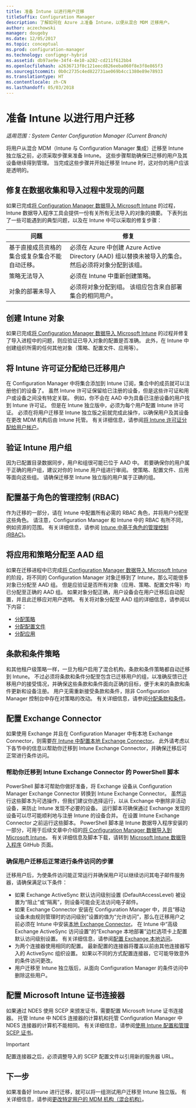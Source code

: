```yaml
---
title: 准备 Intune 以进行用户迁移
titleSuffix: Configuration Manager
description: 了解如何在 Azure 上准备 Intune，以便从混合 MDM 迁移用户。
author: aczechowski
manager: dougeby
ms.date: 12/05/2017
ms.topic: conceptual
ms.prod: configuration-manager
ms.technology: configmgr-hybrid
ms.assetid: db97ae9e-34f4-4e10-a282-cd211f612bb4
ms.openlocfilehash: a2636713f8c121eecd826eeba060f8e3f8e865f3
ms.sourcegitcommit: 0b0c2735c4ed822731ae069b4cc1380e89e78933
ms.translationtype: HT
ms.contentlocale: zh-CN
ms.lasthandoff: 05/03/2018
---
```

# <a name="prepare-intune-for-user-migration"></a>准备 Intune 以进行用户迁移 

*适用范围：System Center Configuration Manager (Current Branch)*    

将用户从混合 MDM（Intune 与 Configuration Manager 集成）迁移至 Intune 独立版之前，必须采取步骤来准备 Intune。 这些步骤帮助确保已迁移的用户及其设备继续得到管理。 当完成这些步骤并开始迁移至 Intune 时，这对你的用户应该是透明的。  

## <a name="fix-issues-found-during-data-collection-and-import"></a>修复在数据收集和导入过程中发现的问题
如果已完成[将 Configuration Manager 数据导入 Microsoft Intune](migrate-import-data.md) 的过程，Intune 数据导入程序工具会提供一份有关所有无法导入的对象的摘要。 下表列出了一些可能遇到的典型问题，以及在 Intune 中可以采取的修复步骤： 

|问题  |修复  |
|---------|---------|
|基于直接成员资格的集合或复杂集合不能自动迁移。|必须在 Azure 中创建 Azure Active Directory (AAD) 组以替换未被导入的集合。 然后必须将对象分配到该组。|
|策略无法导入 |必须在 Intune 中重新创建策略。|
|对象的部署未导入|必须将对象分配到组。 该组应包含来自部署集合的相同用户。|

## <a name="create-intune-objects"></a>创建 Intune 对象 
如果已完成[将 Configuration Manager 数据导入 Microsoft Intune](migrate-import-data.md) 的过程并修复了导入进程中的问题，则应验证已导入对象的配置是否准确。 此外，在 Intune 中创建组织所需的任何其他对象（策略、配置文件、应用等）。 

## <a name="assign-intune-licenses-to-migrated-users"></a>将 Intune 许可证分配给已迁移用户
在 Configuration Manager 中将集合添加到 Intune 订阅，集合中的成员就可以注册他们的设备了。 虽然 Intune 许可证保留给已注册的设备，但是这些许可证和用户或设备之间没有特定关联。 例如，你不会在 AAD 中为具备已注册设备的用户找到 Intune 许可证。 但是在 Intune 独立版中，必须为每个用户配置 Intune 许可证。 必须在将用户迁移至 Intune 独立版之前就完成此操作，以确保用户及其设备在更改 MDM 机构后由 Intune 托管。 有关详细信息，请参阅[将 Intune 许可证分配给用户帐户](https://docs.microsoft.com/intune/licenses-assign)。 

## <a name="verify-intune-user-groups"></a>验证 Intune 用户组
因为已配置目录数据同步，用户和组很可能已位于 AAD 中。 若要确保你的用户属于正确的用户组，建议对你的 Intune 用户组进行审阅。 使策略、配置文件、应用等面向这些组。 请确保迁移至 Intune 独立版的用户属于正确的组。 

## <a name="configure-role-based-administration-control-rbac"></a>配置基于角色的管理控制 (RBAC)
作为迁移的一部分，请在 Intune 中配置所有必需的 RBAC 角色，并将用户分配至这些角色。 请注意，Configuration Manager 和 Intune 中的 RBAC 有所不同，例如资源的范围。 有关详细信息，请参阅 [Intune 中基于角色的管理控制 (RBAC)](https://docs.microsoft.com/intune/role-based-access-control)。

## <a name="assign-apps-and-policies-to-aad-groups"></a>将应用和策略分配至 AAD 组
如果在迁移进程中已完成[将 Configuration Manager 数据导入 Microsoft Intune](migrate-import-data.md) 的阶段，将不同的 Configuration Manager 对象迁移到了 Intune，那么可能很多对象已分配至 AAD 组。 但是应验证是否所有对象（应用、策略、配置文件等）均已分配至正确的 AAD 组。 如果对象分配正确，用户设备会在用户迁移后自动配置，并且此迁移应对用户透明。 有关将对象分配至 AAD 组的详细信息，请参阅以下内容： 
- [分配策略](https://docs.microsoft.com/intune/get-started-policies) 
- [分配配置文件](https://docs.microsoft.com/intune/device-profile-assign) 
- [分配应用](https://docs.microsoft.com/intune/get-started-apps) 

## <a name="terms-and-conditions-policy"></a>条款和条件策略
和其他租户级策略一样，一旦为租户启用了混合机构，条款和条件策略都自动迁移到 Intune。  不过必须将条款和条件分配至包含已迁移用户的组，以准确反馈已迁移用户的接受情况，并确保这些条款和条件面向正确的目标，便于未来的条款和条件更新和设备注册。 用户无需重新接受条款和条件，除非 Configuration Manager 控制台中存在对策略的改动。 有关详细信息，请参阅[分配条款和条件](https://docs.microsoft.com/intune/terms-and-conditions-create#assign-terms-and-conditions)。

## <a name="configure-the-exchange-connector"></a>配置 Exchange Connector
如果使用 Exchange 并且在 Configuration Manager 中有本地 Exchange Connector，则需要[在 Intune 中配置本地 Exchange Connector](https://docs.microsoft.com/intune/exchange-connector-install)。 此外请考虑以下各节中的信息以帮助你迁移到 Intune Exchange Connector，并确保迁移后可正常进行条件访问。

### <a name="powershell-scripts-to-help-you-migrate-to-the-intune-exchange-connector"></a>帮助你迁移到 Intune Exchange Connector 的 PowerShell 脚本 
PowerShell 脚本可帮助你做好准备，将 Exchange 设备从 Configuration Manager Exchange Connector 转换到 Intune Exchange Connector。 虽然运行这些脚本为可选操作，但我们建议你选择运行，以从 Exchange 中删除非活动设备，来防止 Intune 发现不必要的设备。 运行脚本可确保通过 Exchange 发现的设备可以尽可能顺利地与注册 Intune 的设备合并。 在设置 Intune Exchange Connector 之前运行这些脚本。 PowerShell 脚本是 Intune 数据导入程序安装的一部分，可用于后续文章中介绍的[将 Configuration Manager 数据导入到 Microsoft Intune](migrate-import-data.md)。 有关详细信息及脚本下载，请转到 [Microsoft Intune 数据导入程序](https://github.com/ConfigMgrTools/Intune-Data-Importer) GitHub 页面。

### <a name="steps-to-ensure-conditional-access-works-properly-after-user-migration"></a>确保用户迁移后正常进行条件访问的步骤
迁移用户后，为使条件访问能正常运行并确保用户可以继续访问其电子邮件服务器，请确保满足以下条件：
- 如果 Exchange ActiveSync 默认访问级别设置 (DefaultAccessLevel) 被设置为“阻止”或“隔离”，则设备可能会无法访问电子邮件。 
- 如果 Exchange Connector 安装在 Configuration Manager 中，并且“移动设备未由规则管理时的访问级别”设置的值为“允许访问”，那么在迁移用户之前必须在 Intune 中安装[本地 Exchange Connector](https://docs.microsoft.com/intune/conditional-access-exchange-create#configure-exchange-on-premises-access)。 在 Intune 中“高级 Exchange ActiveSync 访问设置”的“Exchange 本地部署”边栏选项卡上配置默认访问级别设置。 有关详细信息，请参阅[配置 Exchange 本地访问](https://docs.microsoft.com/intune/conditional-access-exchange-create#configure-exchange-on-premises-access)。
- 为两个连接器使用相同的配置。 最新配置的连接器将覆盖以前由其他连接器写入的 ActiveSync 组织设置。 如果以不同的方式配置连接器，它可能导致意外的条件访问更改。
- 用户迁移至 Intune 独立版后，从面向 Configuration Manager 的条件访问中删除这些用户。

## <a name="configure-the-microsoft-intune-certificate-connector"></a>配置 Microsoft Intune 证书连接器
如果通过 NDES 使用 SCEP 来颁发证书，需要配置 Microsoft Intune 证书连接器。 托管 Intune 中 NDES 连接器的计算机和托管 Configuration Manager 中 NDES 连接器的计算机不能相同。 有关详细信息，请参阅[使用 Intune 配置和管理 SCEP 证书](https://docs.microsoft.com/en-us/intune/certificates-scep-configure)。 

> [!Important]    
> 配置连接器之后，必须调整导入的 SCEP 配置文件以引用新的服务器 URL。

## <a name="next-step"></a>下一步
如果准备好 Intune 进行迁移，就可以将一组测试用户迁移至 Intune 独立版。 有关详细信息，请参阅[更改特定用户的 MDM 机构（混合机构）](migrate-mixed-authority.md)。


